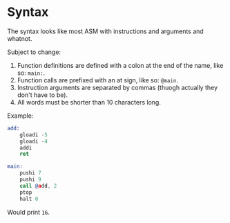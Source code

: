# Syntax

The syntax looks like most ASM with instructions and arguments and whatnot.

Subject to change:

1. Function definitions are defined with a colon at the end of the name, like so: `main:`.
2. Function calls are prefixed with an at sign, like so: `@main`.
3. Instruction arguments are separated by commas (thuogh actually they don't have to be).
4. All words must be shorter than 10 characters long.

Example:

```asm
add:
	gloadi -5
	gloadi -4
	addi
	ret

main:
	pushi 7
	pushi 9
	call @add, 2
	ptop
	halt 0
```

Would print `16`.